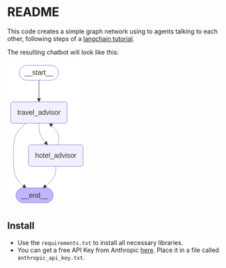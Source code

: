 # README 

This code creates a simple graph network using to agents talking to each other, following steps of a [langchain tutorial](https://langchain-ai.github.io/langgraph/how-tos/multi-agent-network/#using-a-custom-agent-implementation). 

The resulting chatbot will look like this:

![](./state_graph.png)


## Install

* Use the `requirements.txt` to install all necessary libraries. 
* You can get a free API Key from Anthropic [here](https://console.anthropic.com/login). Place it in a file called `anthropic_api_key.txt`.




